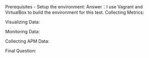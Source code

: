Prerequisites - Setup the environment:
Answer：I use Vagrant and VirtualBox to build the environment for this test.
Collecting Metrics:

Visualizing Data:

Monitoring Data:

Collecting APM Data:

Final Question:
